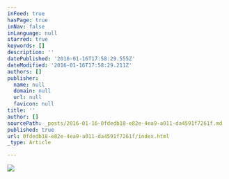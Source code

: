 ```yaml
---
inFeed: true
hasPage: true
inNav: false
inLanguage: null
starred: true
keywords: []
description: ''
datePublished: '2016-01-16T17:58:29.555Z'
dateModified: '2016-01-16T17:58:29.211Z'
authors: []
publisher:
  name: null
  domain: null
  url: null
  favicon: null
title: ''
author: []
sourcePath: _posts/2016-01-16-0fdedb18-e82e-4ea9-a011-da4591f7261f.md
published: true
url: 0fdedb18-e82e-4ea9-a011-da4591f7261f/index.html
_type: Article

---
```

![](https://the-grid-user-content.s3-us-west-2.amazonaws.com/39e008fc-00ce-47f2-8cfc-3e960e3c7a09.jpg)